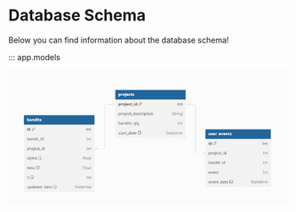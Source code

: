 # Database Schema

Below you can find information about the database schema!

::: app.models


![ERD](images/erd.png)


  
